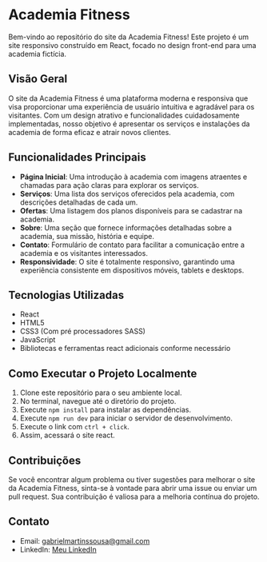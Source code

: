 # Academia Fitness

Bem-vindo ao repositório do site da Academia Fitness! Este projeto é um site responsivo construído em React, focado no design front-end para uma academia fictícia.

## Visão Geral

O site da Academia Fitness é uma plataforma moderna e responsiva que visa proporcionar uma experiência de usuário intuitiva e agradável para os visitantes. Com um design atrativo e funcionalidades cuidadosamente implementadas, nosso objetivo é apresentar os serviços e instalações da academia de forma eficaz e atrair novos clientes.

## Funcionalidades Principais

- **Página Inicial**: Uma introdução à academia com imagens atraentes e chamadas para ação claras para explorar os serviços.
- **Serviços**: Uma lista dos serviços oferecidos pela academia, com descrições detalhadas de cada um.
- **Ofertas**: Uma listagem dos planos disponíveis para se cadastrar na academia.
- **Sobre**: Uma seção que fornece informações detalhadas sobre a academia, sua missão, história e equipe.
- **Contato**: Formulário de contato para facilitar a comunicação entre a academia e os visitantes interessados.
- **Responsividade**: O site é totalmente responsivo, garantindo uma experiência consistente em dispositivos móveis, tablets e desktops.

## Tecnologias Utilizadas

- React
- HTML5
- CSS3 (Com pré processadores SASS)
- JavaScript
- Bibliotecas e ferramentas react adicionais conforme necessário

## Como Executar o Projeto Localmente

1. Clone este repositório para o seu ambiente local.
2. No terminal, navegue até o diretório do projeto.
3. Execute `npm install` para instalar as dependências.
4. Execute `npm run dev` para iniciar o servidor de desenvolvimento.
5. Execute o link com `ctrl + click`.
6. Assim, acessará o site react.

## Contribuições

Se você encontrar algum problema ou tiver sugestões para melhorar o site da Academia Fitness, sinta-se à vontade para abrir uma issue ou enviar um pull request. Sua contribuição é valiosa para a melhoria contínua do projeto.

## Contato

- Email: gabrielmartinssousa@gmail.com
- LinkedIn: [Meu LinkedIn](https://www.linkedin.com/in/gabriel-martins-3b76b122a/)


